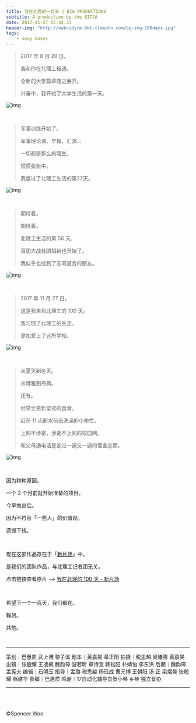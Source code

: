 ```yaml
---
title: 我在北理的一百天 | BIG PRODUCTIONS
subtitle: A production by the BITJA
date: 2017-11-27 15:34:33
header-img: "http://owkccdyrm.bkt.clouddn.com/bg-img-100days.jpg"
tags:
	- sexy moves
---
```


> 2017 年 8 月 20 日。
>
> 我和你在北理工相遇。
>
> 全新的大学篇章随之展开。
>
> 兴奋中，我开始了大学生活的第一天。

![img](http://owkccdyrm.bkt.clouddn.com/100%20days.jpg)

<br>

> 军事训练开始了。
>
> 军事理论课、早操、汇演...
>
> 一切都是那么的陌生。
>
> 慌慌张张中。
>
> 我度过了北理工生活的第22天。

![img](http://owkccdyrm.bkt.clouddn.com/100days_1.jpg)

<br>

> 期待着。
>
> 期待着。
>
> 北理工生活的第 56 天。
>
> 百团大战社团招新也开始了。
>
> 我似乎也找到了志同道合的朋友。

![img](http://owkccdyrm.bkt.clouddn.com/100days_2.jpg)

<br>

> 2017 年 11 月 27 日。
>
> 这是我来到北理工的 100 天。
>
> 我习惯了北理工的生活。
>
> 更加爱上了这所学校。

![img](http://owkccdyrm.bkt.clouddn.com/100days_3.jpg)

<br>

>从夏天到冬天。
>
>从博雅到丹枫。
>
>还有。
>
>经常会更新菜式的食堂。
>
>赶在 11 点断水前去洗澡的小匆忙。
>
>上网不涉密，涉密不上网的校园网。
>
>和父母通电话是走过一遍又一遍的宿舍走廊。

![img](http://owkccdyrm.bkt.clouddn.com/100days_4.jpg)

<br>

因为种种原因。

一个 2 个月前就开始准备的项目。

今早推出后。

因为不符合「一些人」的价值观。

遗憾下线。

<br>

现在这部作品存在于「[新片场](http://www.xinpianchang.com/square)」中。

是我们的团队作品，与北理工记者团无关。

点击链接查看原片 —> [我在北理的 100 天 - 新片场](http://www.xinpianchang.com/a102547?from=space)

<br>

希望下一个一百天，我们都在。

鞠躬。

共勉。

<br>

---

策划｜巴惠质 武上博 黎子溪
剧本｜黄嘉昊 章正阳
拍摄｜税思越 吴曦腾 黄嘉昊
出镜｜张殷耀 王凌枫 魏韵璋 游若昕 章诗宜 韩松阳 朴婧怡 李东洪
后期｜魏韵璋 孟宪夫
编辑｜石明玉
指导｜孟璐 税思越 杨珏成 曹元博 王朝阳 汤 正 梁煜昊 张殷耀 蔡建华
责编｜巴惠质
鸣谢｜17自动化辅导员贺小琴 乡琴 独立音协

---

<br>

<br>

©Spencer Woo
